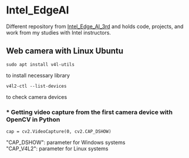 # Intel_EdgeAI

Different repository from [Intel_Edge_AI_3rd](https://github.com/Yuriel849/Intel_Edge_AI_3rd) and holds code, projects, and work from my studies with Intel instructors.

## Web camera with Linux Ubuntu
```shell
sudo apt install v4l-utils
```
to install necessary library<br>
```shell
v4l2-ctl --list-devices
```
to check camera devices

### * Getting video capture from the first camera device with OpenCV in Python
```
cap = cv2.VideoCapture(0, cv2.CAP_DSHOW)
```
"CAP_DSHOW": parameter for Windows systems<br>
"CAP_V4L2": parameter for Linux systems

